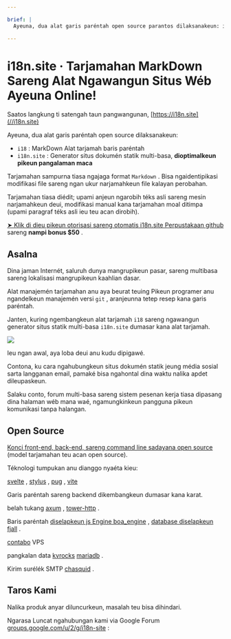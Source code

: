 ```yaml
---

brief: |
  Ayeuna, dua alat garis paréntah open source parantos dilaksanakeun: i18 (alat panarjamahan garis paréntah MarkDown) sareng i18n.site (generator situs dokumén statik multi-basa)

---
```



# i18n.site · Tarjamahan MarkDown Sareng Alat Ngawangun Situs Wéb Ayeuna Online!

Saatos langkung ti satengah taun pangwangunan, [https://i18n.site](//i18n.site)

Ayeuna, dua alat garis paréntah open source dilaksanakeun:

* `i18` : MarkDown Alat tarjamah baris paréntah
* `i18n.site` : Generator situs dokumén statik multi-basa, **dioptimalkeun pikeun pangalaman maca**

Tarjamahan sampurna tiasa ngajaga format `Markdown` . Bisa ngaidentipikasi modifikasi file sareng ngan ukur narjamahkeun file kalayan perobahan.

Tarjamahan tiasa diédit; upami anjeun ngarobih téks asli sareng mesin narjamahkeun deui, modifikasi manual kana tarjamahan moal ditimpa (upami paragraf téks asli ieu teu acan dirobih).

[➤ Klik di dieu pikeun otorisasi sareng otomatis i18n.site Perpustakaan github](https://github.com/login/oauth/authorize?client_id=Ov23liuGAmK0plc9FgB3&amp;scope=user:email,user:follow,public_repo) sareng **nampi bonus $50** .

## Asalna

Dina jaman Internét, saluruh dunya mangrupikeun pasar, sareng multibasa sareng lokalisasi mangrupikeun kaahlian dasar.

Alat manajemén tarjamahan anu aya beurat teuing Pikeun programer anu ngandelkeun manajemén versi `git` , aranjeunna tetep resep kana garis paréntah.

Janten, kuring ngembangkeun alat tarjamah `i18` sareng ngawangun generator situs statik multi-basa `i18n.site` dumasar kana alat tarjamah.

![](https://p.3ti.site/1723777556.avif)

Ieu ngan awal, aya loba deui anu kudu dipigawé.

Contona, ku cara ngahubungkeun situs dokumén statik jeung média sosial sarta langganan email, pamaké bisa ngahontal dina waktu nalika apdet dileupaskeun.

Salaku conto, forum multi-basa sareng sistem pesenan kerja tiasa dipasang dina halaman wéb mana waé, ngamungkinkeun pangguna pikeun komunikasi tanpa halangan.

## Open Source

[Konci front-end, back-end, sareng command line sadayana open source](https://i18n.site/i18n.site/c/src) (model tarjamahan teu acan open source).

Téknologi tumpukan anu dianggo nyaéta kieu:

[svelte](https://svelte.dev) , [stylus](https://stylus-lang.com) , [pug](https://github.com/pugjs/pug) , [vite](https://github.com/vitejs/vite)

Garis paréntah sareng backend dikembangkeun dumasar kana karat.

belah tukang [axum](https://github.com/tokio-rs/axum) , [tower-http](https://github.com/tower-rs/tower-http/releases) .

Baris paréntah [diselapkeun js Engine boa_engine](https://docs.rs/boa_engine) , [database diselapkeun fjall](https://github.com/fjall-rs/fjall) .

[contabo](https://my.contabo.com) VPS

pangkalan data [kvrocks](https://kvrocks.apache.org) [mariadb](https://mariadb.org) .

Kirim surélék SMTP [chasquid](https://github.com/albertito/chasquid) .

## Taros Kami

Nalika produk anyar diluncurkeun, masalah teu bisa dihindari.

Ngarasa Luncat ngahubungan kami via Google Forum [groups.google.com/u/2/g/i18n-site](https://groups.google.com/u/2/g/i18n-site) :